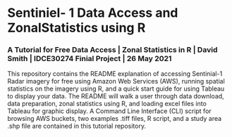 # Sentiniel- 1 Data Access and ZonalStatistics using R
### A Tutorial for Free Data Access | Zonal Statistics in R | David Smith | IDCE30274 Finial Project | 26 May 2021

This repository contains the README explanation of accessing Sentinial-1 Radar imagery for free using Amazon Web Services (AWS), running spatial statistics on the imagery using R, and a quick start guide for using Tableau to display your data. The README will walk a user through data download, data preparation, zonal statistics using R, and loading excel files into Tableau for graphic display. A Command Line Interface (CLI) script for browsing AWS buckets, two examples .tiff files, R script, and a study area .shp file are contained in this tutorial repository. 

